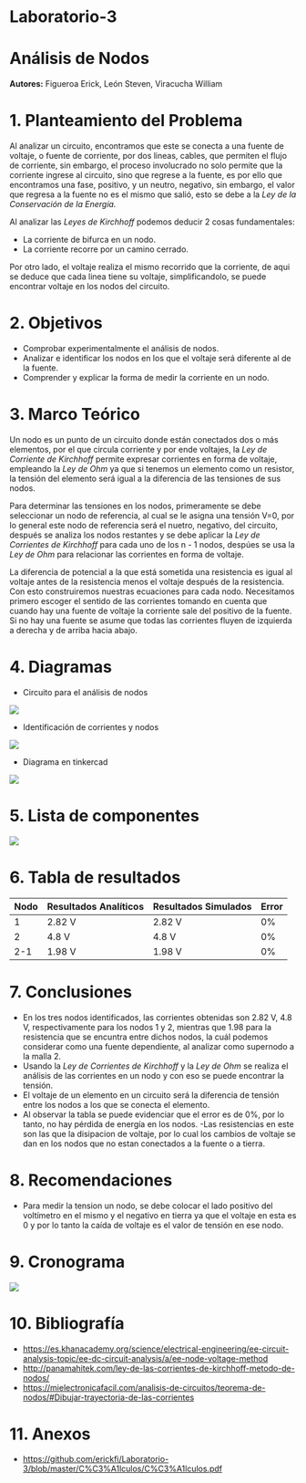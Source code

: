 # Laboratorio-3
# Análisis de Nodos
**Autores:** Figueroa Erick, León Steven, Viracucha William
# 1. Planteamiento del Problema

Al analizar un circuito, encontramos que este se conecta a una fuente de voltaje, o fuente de corriente, por dos lineas, cables, que permiten el flujo de corriente, sin embargo, el proceso involucrado no solo permite que la corriente ingrese al circuito, sino que regrese a la fuente, es por ello que encontramos una fase, positivo, y un neutro, negativo, sin embargo, el valor que regresa a la fuente no es el mismo que salió, esto se debe a la *Ley de la Conservación de la Energía.*

Al analizar las *Leyes de Kirchhoff* podemos deducir 2 cosas fundamentales:
- La corriente de bifurca en un nodo.
- La corriente recorre por un camino cerrado.

Por otro lado, el voltaje realiza el mismo recorrido que la corriente, de aqui se deduce que cada linea tiene su voltaje, simplificandolo, se puede encontrar voltaje en los nodos del circuito.

# 2. Objetivos
- Comprobar experimentalmente el análisis de nodos.
- Analizar e identificar los nodos en los que el voltaje será diferente al de la fuente.
- Comprender y explicar la forma de medir la corriente en un nodo.

# 3. Marco Teórico 

Un nodo es un punto de un circuito donde están conectados dos o más elementos, por el que circula corriente y por ende voltajes, la *Ley de Corriente de Kirchhoff* permite expresar corrientes en forma de voltaje, empleando la *Ley de Ohm* ya que si tenemos un elemento como un resistor, la tensión del elemento será igual a la diferencia de las tensiones de sus nodos.

Para determinar las tensiones en los nodos, primeramente se debe seleccionar un nodo de referencia, al cual se le asigna una tensión V=0, por lo general este nodo de referencia será el nuetro, negativo, del circuito, después se analiza los nodos restantes y se debe aplicar la *Ley de Corrientes de Kirchhoff* para cada uno de los n - 1 nodos, despúes se usa la *Ley de Ohm* para relacionar las corrientes en forma de voltaje.

La diferencia de potencial a la que está sometida una resistencia es igual al voltaje antes de la resistencia menos el voltaje después de la resistencia. Con esto construiremos nuestras ecuaciones para cada nodo. Necesitamos primero escoger el sentido de las corrientes tomando en cuenta que cuando hay una fuente de voltaje la corriente sale del positivo de la fuente. Si no hay una fuente se asume que todas las corrientes fluyen de izquierda a derecha y de arriba hacia abajo.

# 4. Diagramas

- Circuito para el análisis de nodos

![](https://github.com/erickfi/Laboratorio-3/blob/master/img/Diagrama-3.PNG)

- Identificación de corrientes y nodos 

![](https://github.com/erickfi/Laboratorio-3/blob/master/img/Diagrama-nodos-3.png)

- Diagrama en tinkercad 

![](https://github.com/erickfi/Laboratorio-3/blob/master/img/Tinkercad-3.png)


# 5. Lista de componentes

![](https://github.com/erickfi/Laboratorio-3/blob/master/img/materiales-3.PNG)

# 6. Tabla de resultados

| Nodo | Resultados Analíticos | Resultados Simulados | Error |
| ------------- | ------------- |------------- |------------- |
| 1 | 2.82 V | 2.82 V | 0% |
| 2 | 4.8 V | 4.8 V | 0% |
| 2-1 | 1.98 V | 1.98 V | 0% |

# 7. Conclusiones

- En los tres nodos identificados, las corrientes obtenidas son 2.82 V, 4.8 V, respectivamente para los nodos 1 y 2, mientras que 1.98 para la resistencia que se encuntra entre dichos nodos, la cuál podemos considerar como una fuente dependiente, al analizar como supernodo a la malla 2.
- Usando la *Ley de Corrientes de Kirchhoff* y la *Ley de Ohm* se realiza el análisis de las corrientes en un nodo y con eso se  puede encontrar la tensión.
- El voltaje de un elemento en un circuito será la diferencia de tensión entre los nodos a los que se conecta el elemento.
- Al observar la tabla se puede evidenciar que el error es de 0%, por lo tanto, no hay pérdida de energía en los nodos.
-Las resistencias en este son las que la disipacion de voltaje, por lo cual los cambios de voltaje se dan en los nodos que no estan conectados a la fuente o a tierra.

# 8. Recomendaciones

- Para medir la tension un nodo, se debe colocar el lado positivo del voltímetro en el mismo y el negativo en tierra ya que el voltaje en esta es 0 y por lo tanto la caída de voltaje es el valor de tensión en ese nodo.

# 9. Cronograma

![](img/Cronograma-Practica-3.PNG)

# 10. Bibliografía

- https://es.khanacademy.org/science/electrical-engineering/ee-circuit-analysis-topic/ee-dc-circuit-analysis/a/ee-node-voltage-method
- http://panamahitek.com/ley-de-las-corrientes-de-kirchhoff-metodo-de-nodos/
- https://mielectronicafacil.com/analisis-de-circuitos/teorema-de-nodos/#Dibujar-trayectoria-de-las-corrientes

# 11. Anexos

- https://github.com/erickfi/Laboratorio-3/blob/master/C%C3%A1lculos/C%C3%A1lculos.pdf







